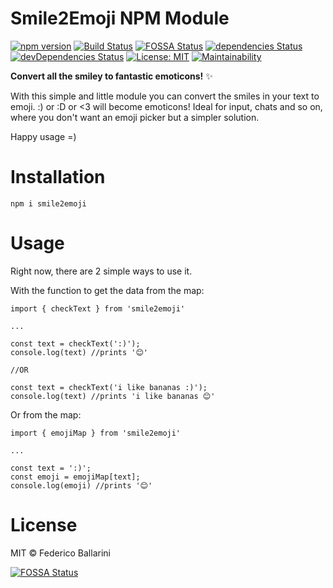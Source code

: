# Smile2Emoji NPM Module
[![npm version](https://badge.fury.io/js/smile2emoji.svg)](https://badge.fury.io/js/smile2emoji)
[![Build Status](https://travis-ci.org/emish89/smile2emoji.svg?branch=master)](https://travis-ci.org/emish89/smile2emoji) 
[![FOSSA Status](https://app.fossa.io/api/projects/git%2Bgithub.com%2Femish89%2Fsmile2emoji.svg?type=shield)](https://app.fossa.io/projects/git%2Bgithub.com%2Femish89%2Fsmile2emoji?ref=badge_shield)
[![dependencies Status](https://david-dm.org/emish89/smile2emoji/status.svg)](https://david-dm.org/emish89/smile2emoji)
[![devDependencies Status](https://david-dm.org/emish89/smile2emoji/dev-status.svg)](https://david-dm.org/emish89/smile2emoji?type=dev)
[![License: MIT](https://img.shields.io/badge/License-MIT-blue.svg)](https://opensource.org/licenses/MIT)
[![Maintainability](https://api.codeclimate.com/v1/badges/8bdab2e8ea80f30811bd/maintainability)](https://codeclimate.com/github/emish89/smile2emoji/maintainability)

**Convert all the smiley to fantastic emoticons!** ✨

With this simple and little module you can convert the smiles in your text to emoji.
:) or :D or <3 will become emoticons!
Ideal for input, chats and so on, where you don't want an emoji picker but a simpler solution.

Happy usage =)

# Installation

```
npm i smile2emoji
```

# Usage

Right now, there are 2 simple ways to use it.


With the function to get the data from the map:

```
import { checkText } from 'smile2emoji'

...

const text = checkText(':)');
console.log(text) //prints '😊'

//OR 

const text = checkText('i like bananas :)');
console.log(text) //prints 'i like bananas 😊'

```



Or from the map:
```
import { emojiMap } from 'smile2emoji'

...

const text = ':)';
const emoji = emojiMap[text];
console.log(emoji) //prints '😊'

```



# License

MIT © Federico Ballarini


[![FOSSA Status](https://app.fossa.io/api/projects/git%2Bgithub.com%2Femish89%2Fsmile2emoji.svg?type=large)](https://app.fossa.io/projects/git%2Bgithub.com%2Femish89%2Fsmile2emoji?ref=badge_large)

